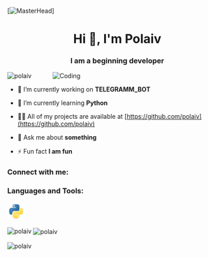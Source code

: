 [![MasterHead](https://mir-s3-cdn-cf.behance.net/project_modules/fs/54b6c068097599.5b50bca476b9b.gif)]
<h1 align="center">Hi 👋, I'm Polaiv</h1>
<h3 align="center">I am a beginning developer</h3>
<img align="right" alt="Coding" width=400 src="https://camo.githubusercontent.com/c1dcb74cc1c1835b1d716f5051499a2814c683c806b15f04b0eba492863703e9/68747470733a2f2f63646e2e6472696262626c652e636f6d2f75736572732f3733303730332f73637265656e73686f74732f363538313234332f6176656e746f2e676966">

<p align="left"> <img src="https://komarev.com/ghpvc/?username=polaiv&label=Profile%20views&color=0e75b6&style=flat" alt="polaiv" /> </p>

- 🔭 I’m currently working on **TELEGRAMM_BOT**

- 🌱 I’m currently learning **Python**

- 👨‍💻 All of my projects are available at [https://github.com/polaiv](https://github.com/polaiv)

- 💬 Ask me about **something**

- ⚡ Fun fact **I am fun**

<h3 align="left">Connect with me:</h3>
<p align="left">
</p>

<h3 align="left">Languages and Tools:</h3>
<p align="left"> <a href="https://www.python.org" target="_blank" rel="noreferrer"> <img src="https://raw.githubusercontent.com/devicons/devicon/master/icons/python/python-original.svg" alt="python" width="40" height="40"/> </a> </p>

<p><img align="left" src="https://github-readme-stats.vercel.app/api/top-langs?username=polaiv&show_icons=true&locale=en&layout=compact" alt="polaiv" /></p>

<p>&nbsp;<img align="center" src="https://github-readme-stats.vercel.app/api?username=polaiv&show_icons=true&locale=en" alt="polaiv" /></p>

<p><img align="center" src="https://github-readme-streak-stats.herokuapp.com/?user=polaiv&" alt="polaiv" /></p>

